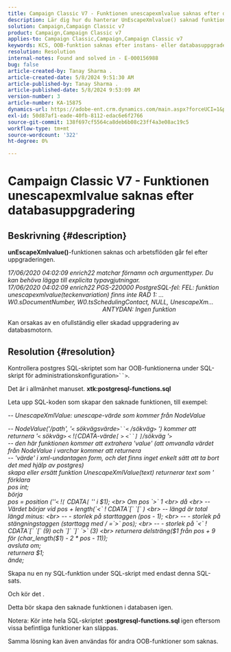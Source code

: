 ```yaml
---
title: Campaign Classic V7 - Funktionen unescapexmlvalue saknas efter databasuppgradering
description: Lär dig hur du hanterar UnEscapeXmlvalue() saknad funktion och arbetsflöden som stöter på fel efter uppgraderingen.
solution: Campaign,Campaign Classic v7
product: Campaign,Campaign Classic v7
applies-to: Campaign Classic,Campaign,Campaign Classic v7
keywords: KCS, OOB-funktion saknas efter instans- eller databasuppgradering
resolution: Resolution
internal-notes: Found and solved in - E-000156988
bug: false
article-created-by: Tanay Sharma .
article-created-date: 5/8/2024 9:51:30 AM
article-published-by: Tanay Sharma .
article-published-date: 5/8/2024 9:53:09 AM
version-number: 3
article-number: KA-15875
dynamics-url: https://adobe-ent.crm.dynamics.com/main.aspx?forceUCI=1&pagetype=entityrecord&etn=knowledgearticle&id=3904d784-200d-ef11-9f8a-6045bd026dc7
exl-id: 50d87af1-eade-40fb-8112-edac6e6f2766
source-git-commit: 138f697cf5564ca8deb6b08c23ff4a3e08ac19c5
workflow-type: tm+mt
source-wordcount: '322'
ht-degree: 0%

---
```


# Campaign Classic V7 - Funktionen unescapexmlvalue saknas efter databasuppgradering

## Beskrivning {#description}


<b>unEscapeXmlvalue()</b>-funktionen saknas och arbetsflöden går fel efter uppgraderingen.

*17/06/2020 04:02:09 enrich22 matchar förnamn och argumenttyper. Du kan behöva lägga till explicita typavgjutningar. 
<br>17/06/2020 04:02:09 enrich22 PGS-220000 PostgreSQL-fel: FEL: funktion unescapexmlvalue(teckenvariation) finns inte RAD 1: ... W0.sDocumentNumber, W0.tsSchedulingContact, NULL, UnescapeXm...                                                               ANTYDAN: Ingen funktion* 

Kan orsakas av en ofullständig eller skadad uppgradering av databasmotorn.


## Resolution {#resolution}


Kontrollera postgres SQL-skriptet som har OOB-funktionerna under SQL-skript för administrationskonfiguration`>``>`.

Det är i allmänhet manuset. <b>xtk:postgresql-functions.sql</b>

Leta upp SQL-koden som skapar den saknade funktionen, till exempel:

*-- UnescapeXmlValue: unescape-värde som kommer från NodeValue*

*-- NodeValue(&#39;/path&#39;, &#39;`<` sökvägsvärde`>``<` /sökväg`>` &#39;) kommer att returnera &#39;`<` sökväg`>` `<` !`[`CDATA-värde`[` `>` `<``]` `]`/sökväg &#39;`>`
<br>-- den här funktionen kommer att extrahera &#39;value&#39; (att omvandla värdet från NodeValue i varchar kommer att returnera
<br>-- &#39;värde&#39; i xml-undantagen form, och det finns inget enkelt sätt att ta bort det med hjälp av postgres)
<br>skapa eller ersätt funktion UnescapeXmlValue(text) returnerar text som &#39;
<br>förklara
<br> pos int;
<br>börja
<br> pos = position (&#39;&#39;`<` !`[` CDATA`[` &#39;&#39; i $1);
<br> Om pos `>`  1
<br> då
<br> -- Värdet börjar vid pos + length(`<` ! CDATA`[` `[` )
<br> -- längd är total längd minus:
<br> -- - storlek på starttaggen (pos - 1);
<br> -- - storlek på stängningstaggen (starttagg med / =`>`  pos);
<br> -- - storlek på `<` ! CDATA`[` `[`  (9) och `]` `]` `>`  (3)
<br> returnera delsträng($1 från pos + 9 för (char_length($1) - 2 \* pos - 11));
<br> avsluta om;
<br> returnera $1;
<br>ände;*



Skapa nu en ny SQL-funktion under SQL-skript med endast denna SQL-sats.

Och kör det .

Detta bör skapa den saknade funktionen i databasen igen.

Notera: Kör inte hela SQL-skriptet <b>:postgresql-functions.sql </b>igen eftersom vissa befintliga funktioner kan släppas.

Samma lösning kan även användas för andra OOB-funktioner som saknas.
